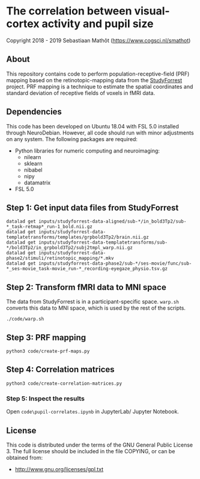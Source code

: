 # The correlation between visual-cortex activity and pupil size

Copyright 2018 - 2019 Sebastiaan Mathôt (<https://www.cogsci.nl/smathot>)


## About

This repository contains code to perform population-receptive-field (PRF) mapping based on the retinotopic-mapping data from the [StudyForrest](http://studyforrest.org/) project. PRF mapping is a technique to estimate the spatial coordinates and standard deviation of receptive fields of voxels in fMRI data.


## Dependencies

This code has been developed on Ubuntu 18.04 with FSL 5.0 installed through NeuroDebian. However, all code should run with minor adjustments on any system. The following packages are required:

- Python libraries for numeric computing and neuroimaging:
	- nilearn
	- sklearn
	- nibabel
	- nipy
	- datamatrix
- FSL 5.0


## Step 1: Get input data files from StudyForrest

~~~
datalad get inputs/studyforrest-data-aligned/sub-*/in_bold3Tp2/sub-*_task-retmap*_run-1_bold.nii.gz
datalad get inputs/studyforrest-data-templatetransforms/templates/grpbold3Tp2/brain.nii.gz
datalad get inputs/studyforrest-data-templatetransforms/sub-*/bold3Tp2/in_grpbold3Tp2/subj2tmpl_warp.nii.gz
datalad get inputs/studyforrest-data-phase2/stimuli/retinotopic_mapping/*.mkv
datalad get inputs/studyforrest-data-phase2/sub-*/ses-movie/func/sub-*_ses-movie_task-movie_run-*_recording-eyegaze_physio.tsv.gz
~~~


## Step 2: Transform fMRI data to MNI space

The data from StudyForrest is in a participant-specific space. `warp.sh` converts this data to MNI space, which is used by the rest of the scripts.

~~~
./code/warp.sh
~~~


## Step 3: PRF mapping

~~~
python3 code/create-prf-maps.py
~~~


## Step 4: Correlation matrices

~~~
python3 code/create-correlation-matrices.py
~~~


### Step 5: Inspect the results

Open `code\pupil-correlates.ipynb` in JupyterLab/ Jupyter Notebook.


## License

This code is distributed under the terms of the GNU General Public License 3. The full license should be included in the file COPYING, or can be obtained from:

- http://www.gnu.org/licenses/gpl.txt
